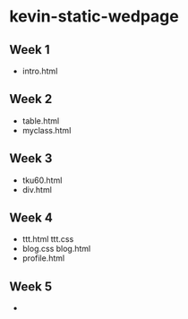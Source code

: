 # kevin-static-wedpage

##  Week 1
* intro.html

## Week 2
* table.html
* myclass.html

## Week 3
* tku60.html
* div.html

## Week 4
* ttt.html  ttt.css
* blog.css  blog.html
* profile.html
## Week 5
* 
<!--stackedit_data:
eyJoaXN0b3J5IjpbNDIxMDg3MTEwXX0=
-->